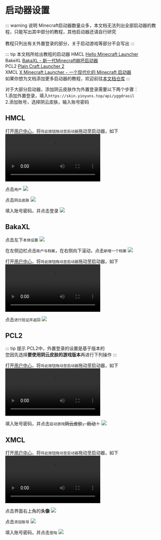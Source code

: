 # 启动器设置
::: warning 说明
Minecraft启动器数量众多，本文档无法列出全部启动器的教程，只能写出其中部分的教程，其他启动器还请自行研究<br>
<br>
教程只列出有关外置登录的部分，关于启动游戏等部分不会写出
:::

::: tip 本文档所给出教程的启动器
HMCL [Hello Minecraft Launcher](https://hmcl.huangyuhui.net/)<br>
BakeXL [BakaXL - 新一代Minecraft崩坏启动器](https://www.bakaxl.com/)<br>
PCL2 [Plain Craft Launcher 2](https://afdian.net/p/0164034c016c11ebafcb52540025c377)<br>
XMCL [X Minecraft Launcher - 一个现代化的 Minecraft 启动器](https://xmcl.app/)<br>
如果你想为文档添加更多启动器的教程，欢迎前往[本文档仓库](https://github.com/YinyunStudio/Old-YinyunDocs)
:::

对于大部分启动器，添加阴云皮肤作为外置登录需要以下两个步骤：<br>
1.添加外置登录，填入`https://skin.yinyuns.top/api/yggdrasil`<br>
2.添加账号，选择阴云皮肤，输入账号密码

## HMCL

打开[用户中心](https://skin.yinyuns.top/user)，将`将此按钮拖动至启动器`拖动至启动器，如下
<video controls src="./HMCL-v1.mp4"></video>

点击`用户`
![](./HMCL-1.png)

点击`阴云皮肤`
![](./HMCL-2.png)

填入账号密码，并点击登录
![](./HMCL-3.png)

## BakaXL

点击左下`本体设置`
![](./BakaXL-1.png)

在左侧边栏点击`账户与档案`，在右侧向下滚动，点击`新增一个档案`
![](./BakaXL-2.png)

打开[用户中心](https://skin.yinyuns.top/user)，将`将此按钮拖动至启动器`拖动至启动器，如下
<video controls src="./BakaXL-v1.mp4"></video>

点击`进行验证并返回`
![](./BakaXL-3.png)

## PCL2

::: tip 提示
PCL2中，外置登录的设置是基于版本的<br>
您因先选择**要使用阴云皮肤的游戏版本**再进行下列操作
:::

打开[用户中心](https://skin.yinyuns.top/user)，将`将此按钮拖动至启动器`拖动至启动器，如下
<video controls src="./PCL2-v1.mp4"></video>

填入账号密码，并点击`启动游戏`<s>阴云皮肤，启动！</s>
![](./PCL2.png)

## XMCL

打开[用户中心](https://skin.yinyuns.top/user)，将`将此按钮拖动至启动器`拖动至启动器，如下
<video controls src="./XMCL-v1.mp4"></video>

点击界面右上角的**头像**
![](./XMCL-1.png)

点击`添加账号`
![](./XMCL-2.png)

填入账号密码，并点击`登陆`
![](./XMCL-3.png)